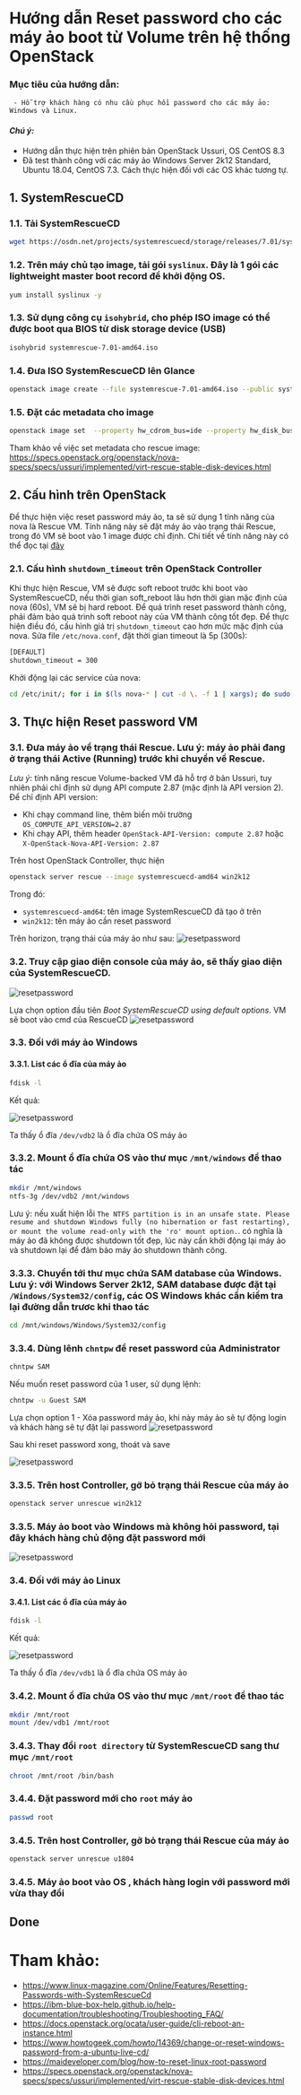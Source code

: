 # Hướng dẫn Reset password cho các máy ảo boot từ Volume trên hệ thống OpenStack 
### Mục tiêu của hướng dẫn:
```
 - Hỗ trợ khách hàng có nhu cầu phục hồi password cho các máy ảo: Windows và Linux.
```

#### <i>Chú ý: </i>
 - Hướng dẫn thực hiện trên phiên bản OpenStack Ussuri, OS CentOS 8.3
 - Đã test thành công với các máy ảo Windows Server 2k12 Standard, Ubuntu 18.04, CentOS 7.3. Cách thực hiện đối với các OS khác tương tự.

## 1. SystemRescueCD
### 1.1. Tải SystemRescueCD
```sh
wget https://osdn.net/projects/systemrescuecd/storage/releases/7.01/systemrescue-7.01-amd64.iso
```
### 1.2. Trên máy chủ tạo image, tải gói `syslinux`. Đây là 1 gói các lightweight master boot record để khởi động OS.
```sh
yum install syslinux -y
```

### 1.3. Sử dụng công cụ `isohybrid`, cho phép ISO image có thể được boot qua BIOS từ disk storage device (USB)
```sh
isohybrid systemrescue-7.01-amd64.iso
```

### 1.4. Đưa ISO SystemRescueCD lên Glance
```sh
openstack image create --file systemrescue-7.01-amd64.iso --public systemrescuecd-amd64
```
### 1.5. Đặt các metadata cho image
```sh
openstack image set  --property hw_cdrom_bus=ide --property hw_disk_bus=ide --property hw_rescue_bus=ide --property hw_rescue_device=cdrom systemrescuecd-amd64
```
Tham khảo về việc set metadata cho rescue image: https://specs.openstack.org/openstack/nova-specs/specs/ussuri/implemented/virt-rescue-stable-disk-devices.html


## 2. Cấu hình trên OpenStack
Để thực hiện việc reset password máy ảo, ta sẽ sử dụng 1 tính năng của nova là Rescue VM. Tính năng này sẽ đặt máy ảo vào trạng thái Rescue, trong đó VM sẽ boot vào 1 image được chỉ định. Chi tiết về tính năng này có thể đọc tại [đây](https://docs.openstack.org/ocata/user-guide/cli-reboot-an-instance.html)
### 2.1. Cấu hình `shutdown_timeout` trên OpenStack Controller
Khi thực hiện Rescue, VM sẽ được soft reboot trước khi boot vào SystemRescueCD, nếu thời gian soft_reboot lâu hơn thời gian mặc định của nova (60s), VM sẽ bị hard reboot. Để quá trình reset password thành công, phải đảm bảo quá trình soft reboot này của VM thành công tốt đẹp. 
Để thực hiện điều đó, cấu hình giá trị `shutdown_timeout` cao hơn mức mặc định của nova.  Sửa file `/etc/nova.conf`, đặt thời gian timeout là 5p (300s):
```sh
[DEFAULT]
shutdown_timeout = 300
```
Khởi động lại các service của nova:
```sh
cd /etc/init/; for i in $(ls nova-* | cut -d \. -f 1 | xargs); do sudo service $i restart; done
```

## 3. Thực hiện Reset password VM
### 3.1. Đưa máy ảo về trạng thái Rescue. **Lưu ý:** máy ảo phải đang ở trạng thái Active (Running) trước khi chuyển về Rescue.

*Lưu ý*: tính năng rescue Volume-backed VM đã hỗ trợ ở bản Ussuri, tuy nhiên phải chỉ định sử dụng API compute 2.87 (mặc định là API version 2). 
Để chỉ định API version:
 - Khi chạy command line, thêm biến môi trường `OS_COMPUTE_API_VERSION=2.87`
 - Khi chạy API, thêm header  `OpenStack-API-Version: compute 2.87` hoặc `X-OpenStack-Nova-API-Version: 2.87`

Trên host OpenStack Controller, thực hiện

```sh
openstack server rescue --image systemrescuecd-amd64 win2k12
```

Trong đó:
 - `systemrescuecd-amd64`: tên image SystemRescueCD đã tạo ở trên
 - `win2k12`: tên máy ảo cần reset password

Trên horizon, trạng thái của máy ảo như sau:
![resetpassword](/images/resetpassword/rp_1.png)

### 3.2. Truy cập giao diện console của máy ảo, sẽ thấy giao diện của SystemRescueCD.
![resetpassword](/images/resetpassword/rp_2.png)

Lựa chọn option đầu tiên *Boot SystemRescueCD using default options*. VM sẽ boot vào cmd của RescueCD
![resetpassword](/images/resetpassword/rp_3.png)

### 3.3. Đối với máy ảo Windows
#### 3.3.1. List các ổ đĩa của máy ảo
```sh
fdisk -l
```

Kết quả:

![resetpassword](/images/resetpassword/rp_4.png)

Ta thấy ổ đĩa `/dev/vdb2` là ổ đĩa chứa OS máy ảo

### 3.3.2. Mount ổ đĩa chứa OS vào thư mục `/mnt/windows` để thao tác
```sh
mkdir /mnt/windows
ntfs-3g /dev/vdb2 /mnt/windows
```

Lưu ý: nếu xuất hiện lỗi `The NTFS partition is in an unsafe state. Please resume and shutdown Windows fully (no hibernation or fast restarting), or mount the volume read-only with the 'ro' mount option.`. có nghĩa là máy ảo đã không được shutdown tốt đẹp, lúc này cần khởi động lại máy ảo và shutdown lại để đảm bảo máy ảo shutdown thành công.

### 3.3.3. Chuyển tới thư mục chứa SAM database của Windows. Lưu ý: với Windows Server 2k12, SAM database được đặt tại `/Windows/System32/config`, các OS Windows khác cần kiểm tra lại đường dẫn trươc khi thao tác
```sh
cd /mnt/windows/Windows/System32/config
```

### 3.3.4. Dùng lênh `chntpw` để reset password của Administrator
```sh
chntpw SAM
```
Nếu muốn reset password của 1 user, sử dụng lệnh:
```sh
chntpw -u Guest SAM
```

Lựa chọn option 1 - Xóa password máy ảo, khi này máy ảo sẽ tự động login và khách hàng sẽ tự đặt lại password
![resetpassword](/images/resetpassword/rp_5.png)

Sau khi reset password xong, thoát và save

![resetpassword](/images/resetpassword/rp_6.png)

### 3.3.5. Trên host Controller, gỡ bỏ trạng thái Rescue của máy ảo
```sh
openstack server unrescue win2k12
```

### 3.3.5. Máy ảo boot vào Windows mà không hỏi password, tại đây khách hàng chủ động đặt password mới
![resetpassword](/images/resetpassword/rp_7.png)


### 3.4. Đối với máy ảo Linux
#### 3.4.1. List các ổ đĩa của máy ảo
```sh
fdisk -l
```
Kết quả:

![resetpassword](/images/resetpassword/rp_8.png)

Ta thấy ổ đĩa `/dev/vdb1` là ổ đĩa chứa OS máy ảo

### 3.4.2. Mount ổ đĩa chứa OS vào thư mục `/mnt/root` để thao tác
```sh
mkdir /mnt/root
mount /dev/vdb1 /mnt/root
```

### 3.4.3. Thay đổi `root directory` từ SystemRescueCD sang thư mục `/mnt/root`
```sh
chroot /mnt/root /bin/bash
```

### 3.4.4. Đặt password mới cho `root` máy ảo
```sh
passwd root
```


### 3.4.5. Trên host Controller, gỡ bỏ trạng thái Rescue của máy ảo
```sh
openstack server unrescue u1804
```

### 3.4.5. Máy ảo boot vào OS , khách hàng login với password mới vừa thay đổi


## Done

# Tham khảo:

- https://www.linux-magazine.com/Online/Features/Resetting-Passwords-with-SystemRescueCd
- https://ibm-blue-box-help.github.io/help-documentation/troubleshooting/Troubleshooting_FAQ/
- https://docs.openstack.org/ocata/user-guide/cli-reboot-an-instance.html
- https://www.howtogeek.com/howto/14369/change-or-reset-windows-password-from-a-ubuntu-live-cd/
- https://maideveloper.com/blog/how-to-reset-linux-root-password
- https://specs.openstack.org/openstack/nova-specs/specs/ussuri/implemented/virt-rescue-stable-disk-devices.html

